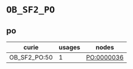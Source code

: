 # `OB_SF2_PO`

## po

| curie        |   usages | nodes                                           |
|--------------|----------|-------------------------------------------------|
| OB_SF2_PO:50 |        1 | [PO:0000036](https://bioregistry.io/PO:0000036) |


